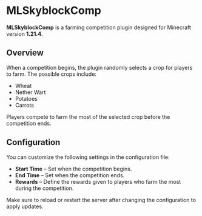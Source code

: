 # MLSkyblockComp

**MLSkyblockComp** is a farming competition plugin designed for Minecraft version **1.21.4**.

## Overview

When a competition begins, the plugin randomly selects a crop for players to farm. The possible crops include:

- Wheat  
- Nether Wart  
- Potatoes  
- Carrots  

Players compete to farm the most of the selected crop before the competition ends.

## Configuration

You can customize the following settings in the configuration file:

- **Start Time** – Set when the competition begins.
- **End Time** – Set when the competition ends.
- **Rewards** – Define the rewards given to players who farm the most during the competition.

Make sure to reload or restart the server after changing the configuration to apply updates.

